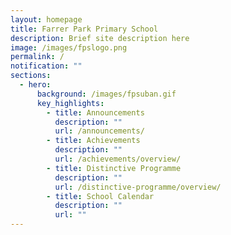 ```yaml
---
layout: homepage
title: Farrer Park Primary School
description: Brief site description here
image: /images/fpslogo.png
permalink: /
notification: ""
sections:
  - hero:
      background: /images/fpsuban.gif
      key_highlights:
        - title: Announcements
          description: ""
          url: /announcements/
        - title: Achievements
          description: ""
          url: /achievements/overview/
        - title: Distinctive Programme
          description: ""
          url: /distinctive-programme/overview/
        - title: School Calendar
          description: ""
          url: ""
---
```

